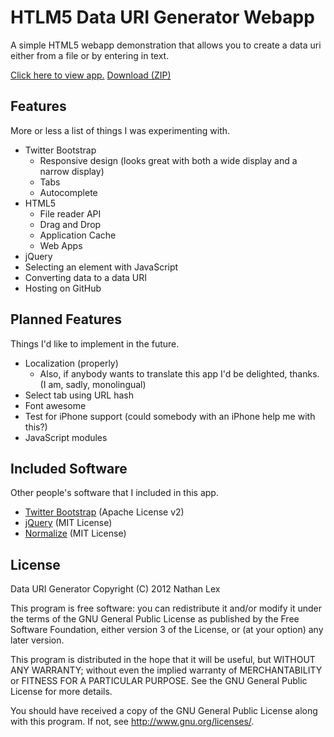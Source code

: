 HTLM5 Data URI Generator Webapp
===============================

A simple HTML5 webapp demonstration that allows you to create a data uri either from a file or by entering in text.

[Click here to view app.](http://higgs1.github.com/HTML5-Data-URI-Generator-Webapp/)
[Download (ZIP)](https://github.com/Higgs1/HTML5-Data-URI-Generator-Webapp/zipball/gh-pages)

Features
--------
More or less a list of things I was experimenting with.
* Twitter Bootstrap
  * Responsive design (looks great with both a wide display and a narrow display)
  * Tabs
  * Autocomplete
* HTML5
  * File reader API
  * Drag and Drop
  * Application Cache
  * Web Apps
* jQuery
* Selecting an element with JavaScript
* Converting data to a data URI
* Hosting on GitHub

Planned Features
----------------
Things I'd like to implement in the future.
* Localization (properly)
  * Also, if anybody wants to translate this app I'd be delighted, thanks. (I am, sadly, monolingual)
* Select tab using URL hash
* Font awesome
* Test for iPhone support (could somebody with an iPhone help me with this?)
* JavaScript modules

Included Software
-----------------
Other people's software that I included in this app.
* [Twitter Bootstrap](http://twitter.github.com/bootstrap/) (Apache License v2)
* [jQuery](http://jquery.com/)                              (MIT License)
* [Normalize](http://necolas.github.com/normalize.css/)     (MIT License)

License
-------
Data URI Generator
Copyright (C) 2012 Nathan Lex

This program is free software: you can redistribute it and/or modify
it under the terms of the GNU General Public License as published by
the Free Software Foundation, either version 3 of the License, or
(at your option) any later version.

This program is distributed in the hope that it will be useful,
but WITHOUT ANY WARRANTY; without even the implied warranty of
MERCHANTABILITY or FITNESS FOR A PARTICULAR PURPOSE.  See the
GNU General Public License for more details.

You should have received a copy of the GNU General Public License
along with this program.  If not, see <http://www.gnu.org/licenses/>.
